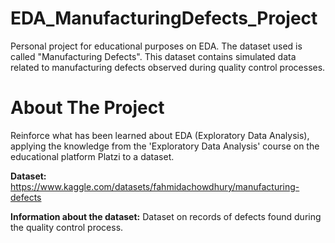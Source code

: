 # EDA_ManufacturingDefects_Project
Personal project for educational purposes on EDA. The dataset used is called "Manufacturing Defects". This dataset contains simulated data related to manufacturing defects observed during quality control processes.

# About The Project

Reinforce what has been learned about EDA (Exploratory Data Analysis), applying the knowledge from the 'Exploratory Data Analysis' course on the educational platform Platzi to a dataset.

**Dataset:**  https://www.kaggle.com/datasets/fahmidachowdhury/manufacturing-defects

**Information about the dataset:** Dataset on records of defects found during the quality control process.
